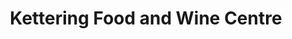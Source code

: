 ---
title: "Kettering Food and Wine Centre"
url: /kettering/kettering-food-and-wine-centre/
shop: supermarket
---